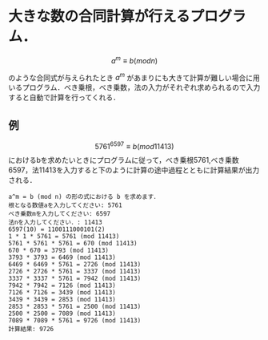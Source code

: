 # 大きな数の合同計算が行えるプログラム．

$$a^m \equiv b (mod n)$$

のような合同式が与えられたとき $a^m$ があまりにも大きて計算が難しい場合に用いるプログラム．べき乗根，べき乗数，法の入力がそれぞれ求められるので入力すると自動で計算を行ってくれる．

## 例

$$5761^{6597} \equiv b (mod11413)$$
におけるbを求めたいときにプログラムに従って，べき乗根5761,べき乗数6597，法11413を入力すると下のように計算の途中過程とともに計算結果が出力される．
```
a^m = b (mod n) の形の式における b を求めます．
根となる数値aを入力してください: 5761
べき乗数mを入力してください: 6597
法nを入力してください．: 11413
6597(10) = 1100111000101(2)
1 * 1 * 5761 = 5761 (mod 11413)
5761 * 5761 * 5761 = 670 (mod 11413)
670 * 670 = 3793 (mod 11413)
3793 * 3793 = 6469 (mod 11413)
6469 * 6469 * 5761 = 2726 (mod 11413)
2726 * 2726 * 5761 = 3337 (mod 11413)
3337 * 3337 * 5761 = 7942 (mod 11413)
7942 * 7942 = 7126 (mod 11413)
7126 * 7126 = 3439 (mod 11413)
3439 * 3439 = 2853 (mod 11413)
2853 * 2853 * 5761 = 2500 (mod 11413)
2500 * 2500 = 7089 (mod 11413)
7089 * 7089 * 5761 = 9726 (mod 11413)
計算結果: 9726
```